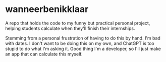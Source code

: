 # wanneerbenikklaar
A repo that holds the code to my funny but practical personal project, helping students calculate when they'll finish their internships.

Stemming from a personal frustration of having to do this by hand. I'm bad with dates. I don't want to be doing this on my own, and ChatGPT is too stupid to do what I'm asking it. Good thing I'm a developer, so I'll just make an app that can calculate this myself.
